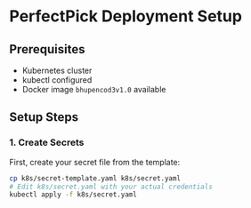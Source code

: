 # PerfectPick Deployment Setup

## Prerequisites
- Kubernetes cluster
- kubectl configured
- Docker image `bhupencod3v1.0` available

## Setup Steps

### 1. Create Secrets
First, create your secret file from the template:
```bash
cp k8s/secret-template.yaml k8s/secret.yaml
# Edit k8s/secret.yaml with your actual credentials
kubectl apply -f k8s/secret.yaml